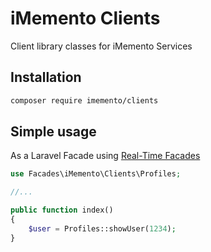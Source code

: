 # iMemento Clients

Client library classes for iMemento Services

## Installation

```bash
composer require imemento/clients
```

## Simple usage

As a Laravel Facade using [Real-Time Facades](https://laravel.com/docs/5.7/facades#real-time-facades)

```php
use Facades\iMemento\Clients\Profiles;

//...

public function index()
{
    $user = Profiles::showUser(1234);
}
```
